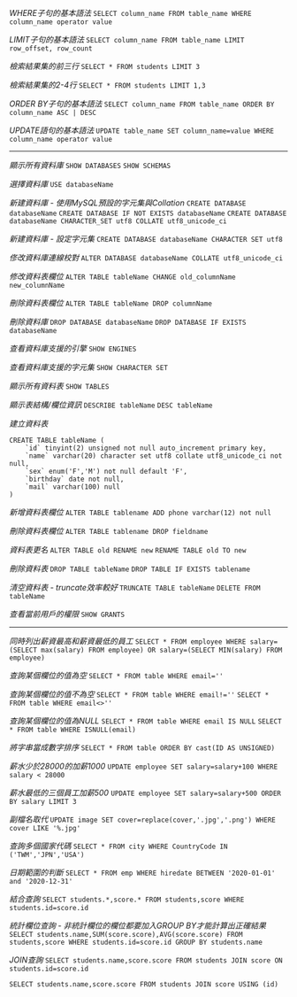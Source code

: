 *WHERE子句的基本語法*
`SELECT column_name FROM table_name WHERE column_name operator value`

*LIMIT子句的基本語法*
`SELECT column_name FROM table_name LIMIT row_offset, row_count`

*檢索結果集的前三行*
`SELECT * FROM students LIMIT 3`

*檢索結果集的2-4行*
`SELECT * FROM students LIMIT 1,3`

*ORDER BY子句的基本語法*
`SELECT column_name FROM table_name ORDER BY column_name ASC | DESC`

*UPDATE語句的基本語法*
`UPDATE table_name SET column_name=value WHERE column_name operator value`

***

*顯示所有資料庫*
`SHOW DATABASES`
`SHOW SCHEMAS`

*選擇資料庫*
`USE databaseName`

*新建資料庫 - 使用MySQL預設的字元集與Collation*
`CREATE DATABASE databaseName`
`CREATE DATABASE IF NOT EXISTS databaseName`
`CREATE DATABASE databaseName CHARACTER_SET utf8 COLLATE utf8_unicode_ci`

*新建資料庫 - 設定字元集*
`CREATE DATABASE databaseName CHARACTER SET utf8`

*俢改資料庫連線校對*
`ALTER DATABASE databaseName COLLATE utf8_unicode_ci`

*修改資料表欄位*
`ALTER TABLE tableName CHANGE old_columnName new_columnName`

*刪除資料表欄位*
`ALTER TABLE tableName DROP columnName`

*刪除資料庫*
`DROP DATABASE databaseName`
`DROP DATABASE IF EXISTS databaseName`

*查看資料庫支援的引擎*
`SHOW ENGINES`

*查看資料庫支援的字元集*
`SHOW CHARACTER SET`

*顯示所有資料表*
`SHOW TABLES`

*顯示表結構/欄位資訊*
`DESCRIBE tableName`
`DESC tableName`

*建立資料表*
```
CREATE TABLE tableName (
	`id` tinyint(2) unsigned not null auto_increment primary key,
	`name` varchar(20) character set utf8 collate utf8_unicode_ci not null,
	`sex` enum('F','M') not null default 'F',
	`birthday` date not null,
	`mail` varchar(100) null
)
```

*新增資料表欄位*
`ALTER TABLE tablename ADD phone varchar(12) not null`

*刪除資料表欄位*
`ALTER TABLE tablename DROP fieldname`

*資料表更名*
`ALTER TABLE old RENAME new`
`RENAME TABLE old TO new`

*刪除資料表*
`DROP TABLE tableName`
`DROP TABLE IF EXISTS tablename`

*清空資料表 - truncate效率較好*
`TRUNCATE TABLE tableName`
`DELETE FROM tableName`

*查看當前用戶的權限*
`SHOW GRANTS`

***

*同時列出薪資最高和薪資最低的員工*
`SELECT * FROM employee WHERE salary=(SELECT max(salary) FROM employee) OR salary=(SELECT MIN(salary) FROM employee)`

*查詢某個欄位的值為空*
`SELECT * FROM table WHERE email=''`

*查詢某個欄位的值不為空*
`SELECT * FROM table WHERE email!=''`
`SELECT * FROM table WHERE email<>''`

*查詢某個欄位的值為NULL*
`SELECT * FROM table WHERE email IS NULL`
`SELECT * FROM table WHERE ISNULL(email)`

*將字串當成數字排序*
`SELECT * FROM table ORDER BY cast(ID AS UNSIGNED)`

*薪水少於28000的加薪1000*
`UPDATE employee SET salary=salary+100 WHERE salary < 28000`

*薪水最低的三個員工加薪500*
`UPDATE employee SET salary=salary+500 ORDER BY salary LIMIT 3`

*副檔名取代*
`UPDATE image SET cover=replace(cover,'.jpg','.png') WHERE cover LIKE '%.jpg'`

*查詢多個國家代碼*
`SELECT * FROM city WHERE CountryCode IN ('TWM','JPN','USA')`

*日期範圍的判斷*
`SELECT * FROM emp WHERE hiredate BETWEEN '2020-01-01' and '2020-12-31'`

*結合查詢*
`SELECT students.*,score.* FROM students,score WHERE students.id=score.id`

*統計欄位查詢 - 非統計欄位的欄位都要加入GROUP BY才能計算出正確結果*
`SELECT students.name,SUM(score.score),AVG(score.score) FROM students,score WHERE students.id=score.id GROUP BY students.name`

*JOIN查詢*
`SELECT students.name,score.score FROM students JOIN score ON students.id=score.id`

`SELECT students.name,score.score FROM students JOIN score USING (id)`
